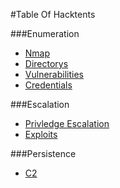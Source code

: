 #Table Of Hacktents

###Enumeration
* [Nmap](nmap/index.md)
* [Directorys](directorys/index.md)
* [Vulnerabilities](vuln/index.md)
* [Credentials](creds/index.md)

###Escalation
* [Privledge Escalation](privesc/index.md)
* [Exploits](exploits/index.md)


###Persistence
* [C2](c2/index.md)
